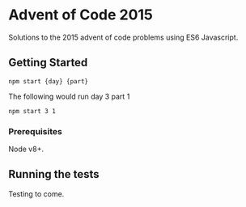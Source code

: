 # Advent of Code 2015

Solutions to the 2015 advent of code problems using ES6 Javascript.

## Getting Started

```
npm start {day} {part}
```

The following would run day 3 part 1
```
npm start 3 1
```

### Prerequisites

Node v8+. 

## Running the tests

Testing to come.


